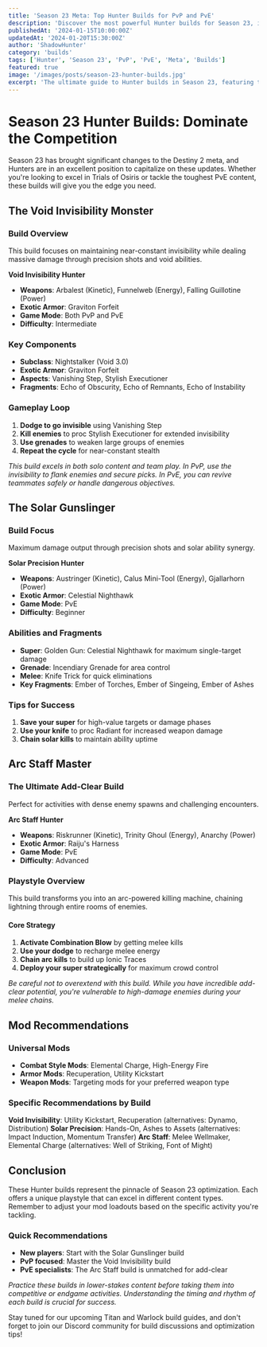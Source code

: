 ```yaml
---
title: 'Season 23 Meta: Top Hunter Builds for PvP and PvE'
description: 'Discover the most powerful Hunter builds for Season 23, including the latest exotic synergies and weapon combinations that dominate both Crucible and PvE content.'
publishedAt: '2024-01-15T10:00:00Z'
updatedAt: '2024-01-20T15:30:00Z'
author: 'ShadowHunter'
category: 'builds'
tags: ['Hunter', 'Season 23', 'PvP', 'PvE', 'Meta', 'Builds']
featured: true
image: '/images/posts/season-23-hunter-builds.jpg'
excerpt: 'The ultimate guide to Hunter builds in Season 23, featuring the most effective loadouts for dominating in both PvP and PvE activities.'
---
```


# Season 23 Hunter Builds: Dominate the Competition

Season 23 has brought significant changes to the Destiny 2 meta, and Hunters are in an excellent position to capitalize on these updates. Whether you're looking to excel in Trials of Osiris or tackle the toughest PvE content, these builds will give you the edge you need.

## The Void Invisibility Monster

### Build Overview

This build focuses on maintaining near-constant invisibility while dealing massive damage through precision shots and void abilities.

**Void Invisibility Hunter**
- **Weapons**: Arbalest (Kinetic), Funnelweb (Energy), Falling Guillotine (Power)
- **Exotic Armor**: Graviton Forfeit
- **Game Mode**: Both PvP and PvE
- **Difficulty**: Intermediate

### Key Components

- **Subclass**: Nightstalker (Void 3.0)
- **Exotic Armor**: Graviton Forfeit
- **Aspects**: Vanishing Step, Stylish Executioner
- **Fragments**: Echo of Obscurity, Echo of Remnants, Echo of Instability

### Gameplay Loop

1. **Dodge to go invisible** using Vanishing Step
2. **Kill enemies** to proc Stylish Executioner for extended invisibility
3. **Use grenades** to weaken large groups of enemies
4. **Repeat the cycle** for near-constant stealth

*This build excels in both solo content and team play. In PvP, use the invisibility to flank enemies and secure picks. In PvE, you can revive teammates safely or handle dangerous objectives.*

## The Solar Gunslinger

### Build Focus

Maximum damage output through precision shots and solar ability synergy.

**Solar Precision Hunter**
- **Weapons**: Austringer (Kinetic), Calus Mini-Tool (Energy), Gjallarhorn (Power)
- **Exotic Armor**: Celestial Nighthawk
- **Game Mode**: PvE
- **Difficulty**: Beginner

### Abilities and Fragments

- **Super**: Golden Gun: Celestial Nighthawk for maximum single-target damage
- **Grenade**: Incendiary Grenade for area control
- **Melee**: Knife Trick for quick eliminations
- **Key Fragments**: Ember of Torches, Ember of Singeing, Ember of Ashes

### Tips for Success

1. **Save your super** for high-value targets or damage phases
2. **Use your knife** to proc Radiant for increased weapon damage
3. **Chain solar kills** to maintain ability uptime

## Arc Staff Master

### The Ultimate Add-Clear Build

Perfect for activities with dense enemy spawns and challenging encounters.

**Arc Staff Hunter**
- **Weapons**: Riskrunner (Kinetic), Trinity Ghoul (Energy), Anarchy (Power)
- **Exotic Armor**: Raiju's Harness
- **Game Mode**: PvE
- **Difficulty**: Advanced

### Playstyle Overview

This build transforms you into an arc-powered killing machine, chaining lightning through entire rooms of enemies.

#### Core Strategy

1. **Activate Combination Blow** by getting melee kills
2. **Use your dodge** to recharge melee energy
3. **Chain arc kills** to build up Ionic Traces
4. **Deploy your super strategically** for maximum crowd control

*Be careful not to overextend with this build. While you have incredible add-clear potential, you're vulnerable to high-damage enemies during your melee chains.*

## Mod Recommendations

### Universal Mods

- **Combat Style Mods**: Elemental Charge, High-Energy Fire
- **Armor Mods**: Recuperation, Utility Kickstart
- **Weapon Mods**: Targeting mods for your preferred weapon type

### Specific Recommendations by Build

**Void Invisibility**: Utility Kickstart, Recuperation (alternatives: Dynamo, Distribution)
**Solar Precision**: Hands-On, Ashes to Assets (alternatives: Impact Induction, Momentum Transfer)
**Arc Staff**: Melee Wellmaker, Elemental Charge (alternatives: Well of Striking, Font of Might)

## Conclusion

These Hunter builds represent the pinnacle of Season 23 optimization. Each offers a unique playstyle that can excel in different content types. Remember to adjust your mod loadouts based on the specific activity you're tackling.

### Quick Recommendations

- **New players**: Start with the Solar Gunslinger build
- **PvP focused**: Master the Void Invisibility build
- **PvE specialists**: The Arc Staff build is unmatched for add-clear

*Practice these builds in lower-stakes content before taking them into competitive or endgame activities. Understanding the timing and rhythm of each build is crucial for success.*

Stay tuned for our upcoming Titan and Warlock build guides, and don't forget to join our Discord community for build discussions and optimization tips!